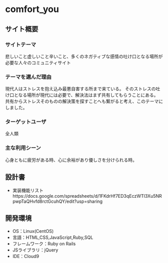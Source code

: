 # comfort_you

## サイト概要
### サイトテーマ
悲しいこと虚しいこと辛いこと、多くのネガティブな感情の吐け口となる場所が必要な人々のコミュニティサイト

### テーマを選んだ理由
現代人はストレスを抱え込み最悪自害する所まで来ている。
そのストレスの吐け口となる場所が現代には必要で、解決法はまず共有してもらうことにある。
共有からストレスそのものの解決策を探すことへも繋がると考え、このテーマにしました。

### ターゲットユーザ
全人類

### 主な利用シーン
心身ともに疲労がある時、心に余裕があり優しさを分けられる時。

## 設計書
* 実装機能リストhttps://docs.google.com/spreadsheets/d/1FKdrHf7ED3qEczWTl3Xu5NRpwpTaQHvfd8rctGcuhQY/edit?usp=sharing


## 開発環境
- OS：Linux(CentOS)
- 言語：HTML,CSS,JavaScript,Ruby,SQL
- フレームワーク：Ruby on Rails
- JSライブラリ：jQuery
- IDE：Cloud9
